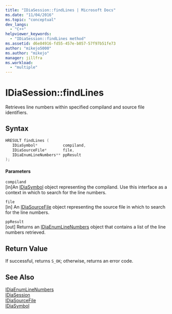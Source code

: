 ```yaml
---
title: "IDiaSession::findLines | Microsoft Docs"
ms.date: "11/04/2016"
ms.topic: "conceptual"
dev_langs: 
  - "C++"
helpviewer_keywords: 
  - "IDiaSession::findLines method"
ms.assetid: d6e84916-fd55-457e-b057-57f97b51fe73
author: "mikejo5000"
ms.author: "mikejo"
manager: jillfra
ms.workload: 
  - "multiple"
---
```

# IDiaSession::findLines
Retrieves line numbers within specified compiland and source file identifiers.  
  
## Syntax  
  
```C++  
HRESULT findLines (   
   IDiaSymbol*           compiland,  
   IDiaSourceFile*       file,  
   IDiaEnumLineNumbers** ppResult  
);  
```  
  
#### Parameters  
 `compiland`  
 [in]An [IDiaSymbol](../../debugger/debug-interface-access/idiasymbol.md) object representing the compiland. Use this interface as a context in which to search for the line numbers.  
  
 `file`  
 [in] An [IDiaSourceFile](../../debugger/debug-interface-access/idiasourcefile.md) object representing the source file in which to search for the line numbers.  
  
 `ppResult`  
 [out] Returns an [IDiaEnumLineNumbers](../../debugger/debug-interface-access/idiaenumlinenumbers.md) object that contains a list of the line numbers retrieved.  
  
## Return Value  
 If successful, returns `S_OK`; otherwise, returns an error code.  
  
## See Also  
 [IDiaEnumLineNumbers](../../debugger/debug-interface-access/idiaenumlinenumbers.md)   
 [IDiaSession](../../debugger/debug-interface-access/idiasession.md)   
 [IDiaSourceFile](../../debugger/debug-interface-access/idiasourcefile.md)   
 [IDiaSymbol](../../debugger/debug-interface-access/idiasymbol.md)